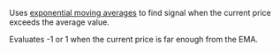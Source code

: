 Uses  [exponential moving averages](https://www.investopedia.com/terms/m/movingaverage.asp) to find signal when the current price exceeds the average value.

Evaluates -1 or 1 when the current price is far enough from the EMA.